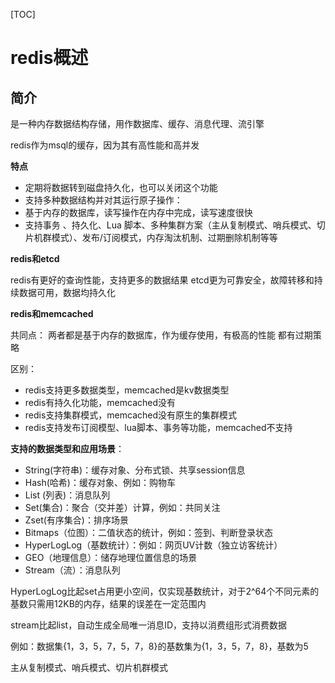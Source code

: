 [TOC]

# redis概述

## 简介
是一种内存数据结构存储，用作数据库、缓存、消息代理、流引擎

redis作为msql的缓存，因为其有高性能和高并发

**特点**

- 定期将数据转到磁盘持久化，也可以关闭这个功能
- 支持多种数据结构并对其运行原子操作：
- 基于内存的数据库，读写操作在内存中完成，读写速度很快
- 支持事务 、持久化、Lua 脚本、多种集群方案（主从复制模式、哨兵模式、切片机群模式）、发布/订阅模式，内存淘汰机制、过期删除机制等等

**redis和etcd**

redis有更好的查询性能，支持更多的数据结果
etcd更为可靠安全，故障转移和持续数据可用，数据均持久化

**redis和memcached**

共同点：
两者都是基于内存的数据库，作为缓存使用，有极高的性能
都有过期策略

区别：
- redis支持更多数据类型，memcached是kv数据类型
- redis有持久化功能，memcached没有
- redis支持集群模式，memcached没有原生的集群模式
- redis支持发布订阅模型、lua脚本、事务等功能，memcached不支持

**支持的数据类型和应用场景**：

-  String(字符串)：缓存对象、分布式锁、共享session信息
- Hash(哈希)：缓存对象、例如：购物车
-  List (列表)：消息队列
- Set(集合)：聚合（交并差）计算，例如：共同关注
- Zset(有序集合)：排序场景
- Bitmaps（位图）：二值状态的统计，例如：签到、判断登录状态
- HyperLogLog（基数统计）：例如：网页UV计数（独立访客统计）
- GEO（地理信息）：储存地理位置信息的场景
- Stream（流）：消息队列

HyperLogLog比起set占用更小空间，仅实现基数统计，对于2^64个不同元素的基数只需用12KB的内存，结果的误差在一定范围内

stream比起list，自动生成全局唯一消息ID，支持以消费组形式消费数据

例如：数据集{1，3，5，7，5，7，8}的基数集为{1，3，5，7，8}，基数为5









主从复制模式、哨兵模式、切片机群模式
